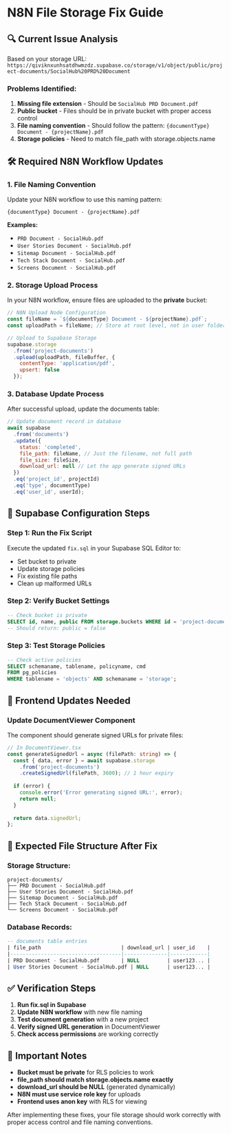 # N8N File Storage Fix Guide

## 🔍 **Current Issue Analysis**

Based on your storage URL: `https://qiviknxunhsatdhwmzdz.supabase.co/storage/v1/object/public/project-documents/SocialHub%20PRD%20Document`

### **Problems Identified:**

1. **Missing file extension** - Should be `SocialHub PRD Document.pdf`
2. **Public bucket** - Files should be in private bucket with proper access control
3. **File naming convention** - Should follow the pattern: `{documentType} Document - {projectName}.pdf`
4. **Storage policies** - Need to match file_path with storage.objects.name

## 🛠️ **Required N8N Workflow Updates**

### **1. File Naming Convention**
Update your N8N workflow to use this naming pattern:
```
{documentType} Document - {projectName}.pdf
```

**Examples:**
- `PRD Document - SocialHub.pdf`
- `User Stories Document - SocialHub.pdf`
- `Sitemap Document - SocialHub.pdf`
- `Tech Stack Document - SocialHub.pdf`
- `Screens Document - SocialHub.pdf`

### **2. Storage Upload Process**
In your N8N workflow, ensure files are uploaded to the **private** bucket:

```javascript
// N8N Upload Node Configuration
const fileName = `${documentType} Document - ${projectName}.pdf`;
const uploadPath = fileName; // Store at root level, not in user folders

// Upload to Supabase Storage
supabase.storage
  .from('project-documents')
  .upload(uploadPath, fileBuffer, {
    contentType: 'application/pdf',
    upsert: false
  });
```

### **3. Database Update Process**
After successful upload, update the documents table:

```javascript
// Update document record in database
await supabase
  .from('documents')
  .update({
    status: 'completed',
    file_path: fileName, // Just the filename, not full path
    file_size: fileSize,
    download_url: null // Let the app generate signed URLs
  })
  .eq('project_id', projectId)
  .eq('type', documentType)
  .eq('user_id', userId);
```

## 🔧 **Supabase Configuration Steps**

### **Step 1: Run the Fix Script**
Execute the updated `fix.sql` in your Supabase SQL Editor to:
- Set bucket to private
- Update storage policies
- Fix existing file paths
- Clean up malformed URLs

### **Step 2: Verify Bucket Settings**
```sql
-- Check bucket is private
SELECT id, name, public FROM storage.buckets WHERE id = 'project-documents';
-- Should return: public = false
```

### **Step 3: Test Storage Policies**
```sql
-- Check active policies
SELECT schemaname, tablename, policyname, cmd 
FROM pg_policies 
WHERE tablename = 'objects' AND schemaname = 'storage';
```

## 📱 **Frontend Updates Needed**

### **Update DocumentViewer Component**
The component should generate signed URLs for private files:

```typescript
// In DocumentViewer.tsx
const generateSignedUrl = async (filePath: string) => {
  const { data, error } = await supabase.storage
    .from('project-documents')
    .createSignedUrl(filePath, 3600); // 1 hour expiry
    
  if (error) {
    console.error('Error generating signed URL:', error);
    return null;
  }
  
  return data.signedUrl;
};
```

## 🎯 **Expected File Structure After Fix**

### **Storage Structure:**
```
project-documents/
├── PRD Document - SocialHub.pdf
├── User Stories Document - SocialHub.pdf
├── Sitemap Document - SocialHub.pdf
├── Tech Stack Document - SocialHub.pdf
└── Screens Document - SocialHub.pdf
```

### **Database Records:**
```sql
-- documents table entries
| file_path                          | download_url | user_id    |
|------------------------------------|--------------|------------|
| PRD Document - SocialHub.pdf       | NULL         | user123... |
| User Stories Document - SocialHub.pdf | NULL      | user123... |
```

## ✅ **Verification Steps**

1. **Run fix.sql in Supabase**
2. **Update N8N workflow** with new file naming
3. **Test document generation** with a new project
4. **Verify signed URL generation** in DocumentViewer
5. **Check access permissions** are working correctly

## 🚨 **Important Notes**

- **Bucket must be private** for RLS policies to work
- **file_path should match storage.objects.name exactly**
- **download_url should be NULL** (generated dynamically)
- **N8N must use service role key** for uploads
- **Frontend uses anon key** with RLS for viewing

After implementing these fixes, your file storage should work correctly with proper access control and file naming conventions.